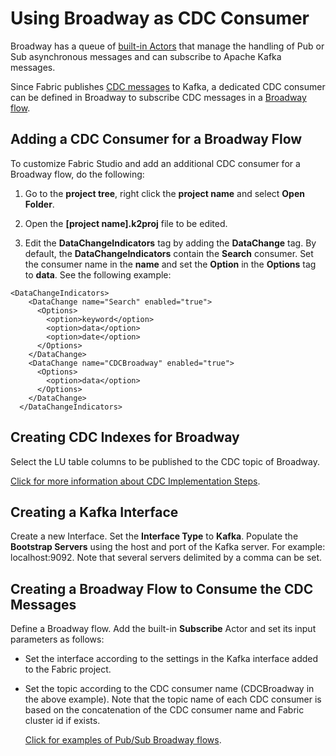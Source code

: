# Using Broadway as CDC Consumer

Broadway has a queue of [built-in Actors](/articles/19_Broadway/actors/04_queue_actors.md) that manage the handling of Pub or Sub asynchronous messages and can subscribe to Apache Kafka messages. 

Since Fabric publishes [CDC messages](/articles/18_fabric_cdc/02_cdc_messages.md) to Kafka, a dedicated CDC consumer can be defined in Broadway to subscribe CDC messages in a [Broadway flow](/articles/19_Broadway/02a_broadway_flow_overview.md).

## Adding a CDC Consumer for a Broadway Flow

To customize Fabric Studio and add an additional CDC consumer for a Broadway flow, do the following:

1.  Go to the **project tree**, right click the **project name** and select **Open Folder**.

2.  Open the **[project name].k2proj** file to be edited.

3.  Edit the **DataChangeIndicators** tag by adding the **DataChange** tag. By default, the **DataChangeIndicators** contain the **Search** consumer.  Set the consumer name in the **name** and set the **Option** in the **Options** tag to **data**.  See the following example:

```
<DataChangeIndicators>
    <DataChange name="Search" enabled="true">
      <Options>
        <option>keyword</option>
        <option>data</option>
        <option>date</option>
      </Options>
    </DataChange>
	<DataChange name="CDCBroadway" enabled="true">
      <Options>
        <option>data</option>
      </Options>
    </DataChange>
  </DataChangeIndicators>
```

## Creating CDC Indexes for Broadway

Select the LU table columns to be published to the CDC topic of Broadway. 



[Click for more information about CDC Implementation Steps](04_cdc_consumers_implementation.md). 



## Creating a Kafka Interface

Create a new Interface. Set the **Interface Type** to **Kafka**.  Populate the **Bootstrap Servers** using the host and port of the Kafka server. For example: localhost:9092. Note that several servers delimited by a comma can be set.

## Creating a Broadway Flow to Consume the CDC Messages

Define a Broadway flow. Add the built-in **Subscribe** Actor and set its input parameters as follows:

- Set the interface according to the settings in the Kafka interface added to the Fabric project.

- Set the topic according to the CDC consumer name (CDCBroadway in the above example). Note that the topic name of each CDC consumer is based on the concatenation of the CDC consumer name and Fabric cluster id if exists.

  [Click for examples of Pub/Sub Broadway flows](/articles/19_Broadway/actors/04_queue_actors.md#pub--sub-examples).



